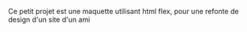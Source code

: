 Ce petit projet est une maquette utilisant html flex, pour une refonte de design d'un site d'un ami
